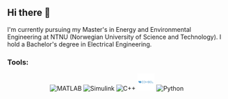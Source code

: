 ## Hi there 👋

I'm currently pursuing my Master's in Energy and Environmental Engineering at NTNU (Norwegian University of Science and Technology). I hold a Bachelor's degree in Electrical Engineering.

### Tools:

<p align="center">
  <img src="https://cdn.jsdelivr.net/gh/devicons/devicon/icons/matlab/matlab-original.svg" alt="MATLAB" width="40" height="40"/> 
  <img src="https://upload.wikimedia.org/wikipedia/commons/1/10/Simulink_Logo.png" alt="Simulink" width="40" height="40"/>
  <img src="https://cdn.jsdelivr.net/gh/devicons/devicon/icons/cplusplus/cplusplus-original.svg" alt="C++" width="40" height="40"/> 
  <img src="comsol3123.logowik.com.webp" alt="COMSOL" width="40" height="40"/>
  <img src="https://cdn.jsdelivr.net/gh/devicons/devicon/icons/python/python-original.svg" alt="Python" width="40" height="40"/>
</p>
